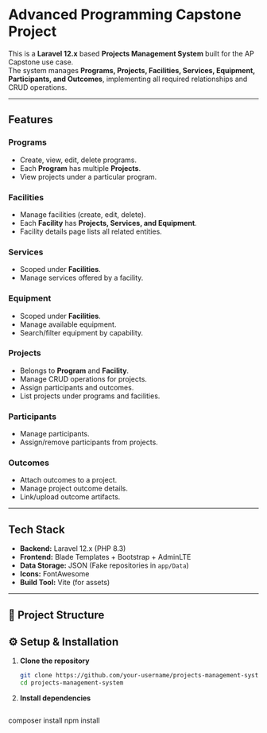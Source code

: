 # Advanced Programming Capstone Project

This is a **Laravel 12.x** based **Projects Management System** built for the AP Capstone use case.  
The system manages **Programs, Projects, Facilities, Services, Equipment, Participants, and Outcomes**, implementing all required relationships and CRUD operations.

---

## Features

### Programs
- Create, view, edit, delete programs.
- Each **Program** has multiple **Projects**.
- View projects under a particular program.

### Facilities
- Manage facilities (create, edit, delete).
- Each **Facility** has **Projects, Services, and Equipment**.
- Facility details page lists all related entities.

### Services
- Scoped under **Facilities**.
- Manage services offered by a facility.

### Equipment
- Scoped under **Facilities**.
- Manage available equipment.
- Search/filter equipment by capability.

### Projects
- Belongs to **Program** and **Facility**.
- Manage CRUD operations for projects.
- Assign participants and outcomes.
- List projects under programs and facilities.

### Participants
- Manage participants.
- Assign/remove participants from projects.

### Outcomes
- Attach outcomes to a project.
- Manage project outcome details.
- Link/upload outcome artifacts.

---

## Tech Stack

- **Backend:** Laravel 12.x (PHP 8.3)
- **Frontend:** Blade Templates + Bootstrap + AdminLTE
- **Data Storage:** JSON (Fake repositories in `app/Data`)
- **Icons:** FontAwesome
- **Build Tool:** Vite (for assets)

---

## 📂 Project Structure

## ⚙️ Setup & Installation

1. **Clone the repository**
   ```bash
   git clone https://github.com/your-username/projects-management-system.git
   cd projects-management-system

2. **Install dependencies**
   ```bash
composer install
npm install
